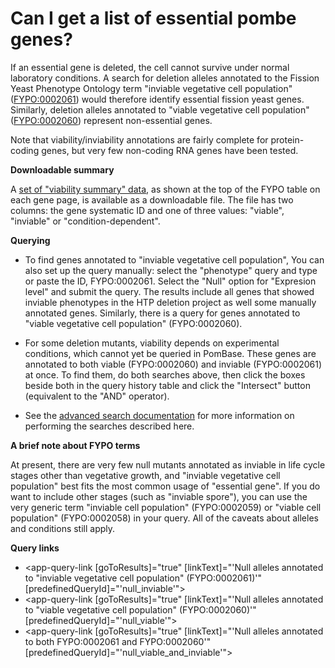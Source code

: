 # Can I get a list of essential pombe genes?
<!-- pombase_categories: Finding data,Genome statistics and lists,Using ontologies -->

If an essential gene is deleted, the cell cannot survive under normal
laboratory conditions. A search for deletion alleles annotated to the
Fission Yeast Phenotype Ontology term "inviable vegetative cell
population" ([FYPO:0002061](/term/FYPO:0002061)) would therefore identify essential fission
yeast genes. Similarly, deletion alleles annotated to "viable vegetative
cell population" ([FYPO:0002060](/term/FYPO:0002177)) represent non-essential genes.

Note that viability/inviability annotations are fairly complete for
protein-coding genes, but very few non-coding RNA genes have been
tested.

**Downloadable summary**

A [set of "viability summary" data](https://www.pombase.org/data/annotations/Phenotype_annotations/FYPOviability.tsv),
as shown at the top of the FYPO table on each gene page, is available as
a downloadable file. The file has two columns: the gene systematic ID
and one of three values: "viable", "inviable" or "condition-dependent".

**Querying**

-   To find genes annotated to "inviable vegetative cell population",
    You can also set up the query manually: select the "phenotype"
    query and type or paste the ID, FYPO:0002061.  Select the "Null"
    option for "Expresion level" and submit the query. The results
    include all genes that showed inviable phenotypes in the HTP
    deletion project as well some manually annotated genes. Similarly,
    there is a query for genes annotated to "viable vegetative cell
    population" (FYPO:0002060).

-   For some deletion mutants, viability depends on experimental
    conditions, which cannot yet be queried in PomBase. These genes
    are annotated to both viable (FYPO:0002060) and inviable
    (FYPO:0002061) at once. To find them, do both searches above, then
    click the boxes beside both in the query history table and click
    the "Intersect" button (equivalent to the "AND" operator).

-   See the [advanced search documentation](/documentation/advanced-search) for more
    information on performing the searches described here.

**A brief note about FYPO terms**

At present, there are very few null mutants annotated as inviable in
life cycle stages other than vegetative growth, and "inviable vegetative
cell population" best fits the most common usage of "essential gene". If
you do want to include other stages (such as "inviable spore"), you can
use the very generic term "inviable cell population" (FYPO:0002059) or
"viable cell population" (FYPO:0002058) in your query. All of the
caveats about alleles and conditions still apply.

**Query links**

-   <app-query-link [goToResults]="true" [linkText]="'Null alleles annotated to &quot;inviable vegetative cell population&quot; (FYPO:0002061)'" [predefinedQueryId]="'null_inviable'"></app-query-link>
-   <app-query-link [goToResults]="true" [linkText]="'Null alleles annotated to &quot;viable vegetative cell population&quot; (FYPO:0002060)'" [predefinedQueryId]="'null_viable'"></app-query-link>
-   <app-query-link [goToResults]="true" [linkText]="'Null alleles annotated to both FYPO:0002061 and FYPO:0002060'" [predefinedQueryId]="'null_viable_and_inviable'"></app-query-link>
